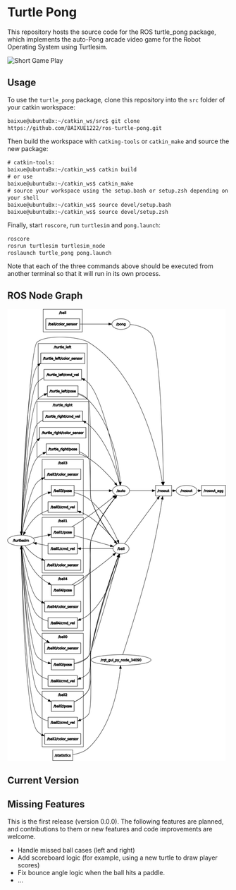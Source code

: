 # Turtle Pong

This repository hosts the source code for the ROS turtle_pong package, which implements the auto-Pong arcade video game for the Robot Operating System using Turtlesim.

![Short Game Play](docs/auto-pong_game.gif)

## Usage

To use the `turtle_pong` package, clone this repository into the `src` folder of your catkin workspace:

```console
baixue@ubuntuBx:~/catkin_ws/src$ git clone https://github.com/BAIXUE1222/ros-turtle-pong.git
```

Then build the workspace with `catking-tools` or `catkin_make` and source the new package:

```console
# catkin-tools:
baixue@ubuntuBx:~/catkin_ws$ catkin build
# or use
baixue@ubuntuBx:~/catkin_ws$ catkin_make
# source your workspace using the setup.bash or setup.zsh depending on your shell
baixue@ubuntuBx:~/catkin_ws$ source devel/setup.bash
baixue@ubuntuBx:~/catkin_ws$ source devel/setup.zsh
```

Finally, start `roscore`, run `turtlesim` and `pong.launch`:

```console
roscore
rosrun turtlesim turtlesim_node
roslaunch turtle_pong pong.launch
```

Note that each of the three commands above should be executed from another terminal so that it will run in its own process.


## ROS Node Graph

![rqt node graph](docs/rosgraph.png)


## Current Version 


## Missing Features
This is the first release (version 0.0.0). The following features are planned, and contributions to them or new features and code improvements are welcome.

- Handle missed ball cases (left and right)
- Add scoreboard logic (for example, using a new turtle to draw player scores)
- Fix bounce angle logic when the ball hits a paddle.
- ...

